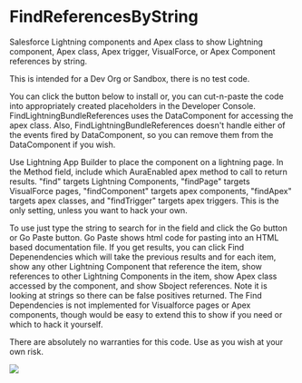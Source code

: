 # FindReferencesByString
Salesforce Lightning components and Apex class to show Lightning component, Apex class, Apex trigger, VisualForce, or Apex Component references by string.  

This is intended for a Dev Org or Sandbox, there is no test code.

You can click the button below to install or, you can cut-n-paste the code into appropriately created placeholders in the Developer Console.  FindLightningBundleReferences uses the DataComponent for accessing the apex class.  Also, FindLightningBundleReferences doesn't handle either of the events fired by DataComponent, so you can remove them from the DataComponent if you wish.

Use Lightning App Builder to place the component on a lightning page.  In the Method field, include which AuraEnabled apex method to call to return results.  "find" targets Lightning Components, "findPage" targets VisualForce pages, "findComponent" targets apex components, "findApex" targets apex classes, and "findTrigger" targets apex triggers.  This is the only setting, unless you want to hack your own.

To use just type the string to search for in the field and click the Go button or Go Paste button.  Go Paste shows html code for pasting into an HTML based documentation file.  If you get results, you can click Find Depenendencies which will take the previous results and for each item, show any other Lightning Component that reference the item, show references to other Lightning Components in the item, show Apex class accessed by the component, and show Sboject references. Note it is looking at strings so there can be false positives returned.  The Find Dependencies is not implemented for Visualforce pages or Apex components, though would be easy to extend this to show if you need or which to hack it yourself.

There are absolutely no warranties for this code.  Use as you wish at your own risk.

<a href="https://githubsfdeploy.herokuapp.com"><img src="https://raw.githubusercontent.com/afawcett/githubsfdeploy/master/deploy.png"></a>


